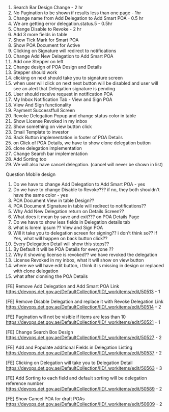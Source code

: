 1. Search Bar Design Change - 2 hr
2. No Pagination to be shown if results less than one page - 1hr
3. Change name from Add Delegation to Add Smart POA - 0.5 hr
4. We are getting error delegation.status.5 - 0.5hr
5. Change Disable to Revoke - 2 hr
6. Add 3 more fields in table
7. Show Tick Mark for Smart POA
8. Show POA Document for Active
9. Clicking on Signature will redirect to notifications
10. Change Add New Delagation to Add Smart POA
11. Add one Stepper on left
12.  Change design of POA Design and Details
13. Stepper should work
14. clicking on next should take you to signature screen
15. when user will click on next next button will be disabled and user will see an alert that Delegation signature is pending
16. User should receive request in notification POA
17. My Inbox Notification Tab - View and Sign POA 
18. View And Sign functionality
19. Payment Successffull Screen
20. Revoke Delegation Popup and change status color in table
21. Show License Revoked in my inbox
22. Show something on view button click
23. Email Template to investor
25. Back Button implementation in footer of POA Details
26. on Click of POA Details, we have to show clone delegation button
27. clone delegation implementation 
28. Change Search bar implementation
29. Add Sorting too
30. We will also have cancel delegation. (cancel will never be shown in list)





Question
Mobile design
1. Do we have to change Add Delegation to Add Smart POA - yes
2. Do we have to change Disable to Revoke??? if no, they both shouldn't have the same color - yes
3. POA Document View in table  Design??
4. POA Document Signature in table will redirect to notifications??
5. Why Add New Delegation return on Details Screen??
6. What does it mean by save and exit??? on POA Details Page
7. Do we have to show less fields in Delegation details tab
8. what is lorem ipsum ?? View and Sign POA
9. Will it take you to delegation screen for signing?? i don't think so?? If Yes, what will happen on back button click??
10. Every Delegation Detail will show this steps??
11. By Default it will be POA Details for everyone ??
12. Why it showing license is revoked?? we have revoked the delegation
13. License Revoked in my inbox, what it will show on view button
14. where we will have edit button, i think it is missing in design or replaced with clone delegation
15. what after clonning the POA Details

[FE] Remove Add Delegation and Add Smart POA Link
https://devops.det.gov.ae/DefaultCollection/IID/_workitems/edit/50513 - 1

[FE] Remove Disable Delegation and replace it with Revoke Delegation Link
https://devops.det.gov.ae/DefaultCollection/IID/_workitems/edit/50514 - 2

[FE] Pagination will not be visible if items are less than 10
https://devops.det.gov.ae/DefaultCollection/IID/_workitems/edit/50521 - 1

[FE] Change Search Box Design
https://devops.det.gov.ae/DefaultCollection/IID/_workitems/edit/50527 - 2

[FE] Add and Populate additional Fields in Delegation Listing
https://devops.det.gov.ae/DefaultCollection/IID/_workitems/edit/50537 - 2

[FE] Clicking on Delegation will take you to Delegation Detail
https://devops.det.gov.ae/DefaultCollection/IID/_workitems/edit/50563 - 3

[FE] Add Sorting to each field and default sorting will be delegation reference number
https://devops.det.gov.ae/DefaultCollection/IID/_workitems/edit/50589 - 2

[FE] Show Cancel POA for draft POAs 
https://devops.det.gov.ae/DefaultCollection/IID/_workitems/edit/50609 - 2